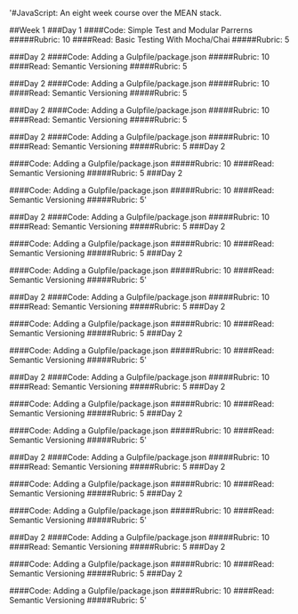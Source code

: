 '#JavaScript: An eight week course over the MEAN stack.

##Week 1
###Day 1
####Code: Simple Test and Modular Parrerns
#####Rubric: 10
####Read: Basic Testing With Mocha/Chai
#####Rubric: 5

###Day 2
####Code: Adding a Gulpfile/package.json
#####Rubric: 10
####Read: Semantic Versioning
#####Rubric: 5

###Day 2
####Code: Adding a Gulpfile/package.json
#####Rubric: 10
####Read: Semantic Versioning
#####Rubric: 5

###Day 2
####Code: Adding a Gulpfile/package.json
#####Rubric: 10
####Read: Semantic Versioning
#####Rubric: 5

###Day 2
####Code: Adding a Gulpfile/package.json
#####Rubric: 10
####Read: Semantic Versioning
#####Rubric: 5
###Day 2

####Code: Adding a Gulpfile/package.json
#####Rubric: 10
####Read: Semantic Versioning
#####Rubric: 5
###Day 2

####Code: Adding a Gulpfile/package.json
#####Rubric: 10
####Read: Semantic Versioning
#####Rubric: 5'

###Day 2
####Code: Adding a Gulpfile/package.json
#####Rubric: 10
####Read: Semantic Versioning
#####Rubric: 5
###Day 2

####Code: Adding a Gulpfile/package.json
#####Rubric: 10
####Read: Semantic Versioning
#####Rubric: 5
###Day 2

####Code: Adding a Gulpfile/package.json
#####Rubric: 10
####Read: Semantic Versioning
#####Rubric: 5'

###Day 2
####Code: Adding a Gulpfile/package.json
#####Rubric: 10
####Read: Semantic Versioning
#####Rubric: 5
###Day 2

####Code: Adding a Gulpfile/package.json
#####Rubric: 10
####Read: Semantic Versioning
#####Rubric: 5
###Day 2

####Code: Adding a Gulpfile/package.json
#####Rubric: 10
####Read: Semantic Versioning
#####Rubric: 5'

###Day 2
####Code: Adding a Gulpfile/package.json
#####Rubric: 10
####Read: Semantic Versioning
#####Rubric: 5
###Day 2

####Code: Adding a Gulpfile/package.json
#####Rubric: 10
####Read: Semantic Versioning
#####Rubric: 5
###Day 2

####Code: Adding a Gulpfile/package.json
#####Rubric: 10
####Read: Semantic Versioning
#####Rubric: 5'

###Day 2
####Code: Adding a Gulpfile/package.json
#####Rubric: 10
####Read: Semantic Versioning
#####Rubric: 5
###Day 2

####Code: Adding a Gulpfile/package.json
#####Rubric: 10
####Read: Semantic Versioning
#####Rubric: 5
###Day 2

####Code: Adding a Gulpfile/package.json
#####Rubric: 10
####Read: Semantic Versioning
#####Rubric: 5'

###Day 2
####Code: Adding a Gulpfile/package.json
#####Rubric: 10
####Read: Semantic Versioning
#####Rubric: 5
###Day 2

####Code: Adding a Gulpfile/package.json
#####Rubric: 10
####Read: Semantic Versioning
#####Rubric: 5
###Day 2

####Code: Adding a Gulpfile/package.json
#####Rubric: 10
####Read: Semantic Versioning
#####Rubric: 5'
